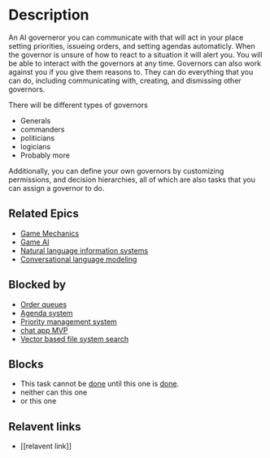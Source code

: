 # Description

An AI governeror you can communicate with that will act in your place setting priorities, issueing orders, and setting agendas automaticly. When the governor is unsure of how to react to a situation it will alert you. You will be able to interact with the governors at any time.
Governors can also work against you if you give them reasons to. They can do everything that you can do, including communicating with, creating, and dismissing other governors.

There will be different types of governors
- Generals
- commanders
- politicians
- logicians
- Probably more

Additionally, you can define your own governors by customizing permissions, and decision hierarchies, all of which are also tasks that you can assign a governor to do.

## Related Epics
- [Game Mechanics](Game%20Mechanics.md)
- [Game AI](Game%20AI.md)
- [Natural language information systems](Natural%20language%20information%20systems.md)
- [Conversational language modeling](Conversational%20language%20modeling.md)

## Blocked by 

- [Order queues](Order%20queues.md)
- [Agenda system](Agenda%20system.md)
- [Priority management system](Priority%20management%20system.md)
- [chat app MVP](chat%20app%20MVP.md)
- [Vector based file system search](Vector%20based%20file%20system%20search.md)


## Blocks

- This task cannot be [done](../done.md) until this one is [done](../done.md).
- neither can this one
- or this one

## Relavent links

- [[relavent link]]